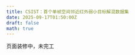 ```yaml
---
title: CSIST：首个单帧空间邻近红外弱小目标解混数据集
date: 2025-09-17T01:50:00Z
draft: false
math: true
---
```


页面装修中，未完工
